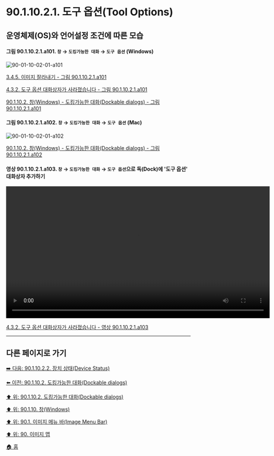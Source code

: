 # 90.1.10.2.1. 도구 옵션(Tool Options)
## 운영체제(OS)와 언어설정 조건에 따른 모습

<a id="90-01-10-02-01-a101"></a>

#### 그림 90.1.10.2.1.a101. `창` → `도킹가능한 대화` → `도구 옵션` (Windows)
![90-01-10-02-01-a101](https://github.com/wonder13662/gimp/assets/15767104/b5d990a0-b382-402d-8de9-d9d3293bb095)

[3.4.5. 이미지 잘라내기 - 그림 90.1.10.2.1.a101](./03-04-05-crop-an-image.md#90-01-10-02-01-a101)

[4.3.2. 도구 옵션 대화상자가 사라졌습니다 - 그림 90.1.10.2.1.a101](./04-03-02-tool-options-dialog-is-missing.md#90-01-10-02-01-a101)

[90.1.10.2. 창(Windows) - 도킹가능한 대화(Dockable dialogs) - 그림 90.1.10.2.1.a101](./90-01-10-02-00-dockable_dialogs.md#90-01-10-02-01-a101)

<a id="90-01-10-02-01-a102"></a>

#### 그림 90.1.10.2.1.a102. `창` → `도킹가능한 대화` → `도구 옵션` (Mac)
![90-01-10-02-01-a102](https://github.com/wonder13662/gimp/assets/15767104/7b9a6eda-355a-4fe1-8d56-d7359b00ff77)

[90.1.10.2. 창(Windows) - 도킹가능한 대화(Dockable dialogs) - 그림 90.1.10.2.1.a102](./90-01-10-02-00-dockable_dialogs.md#90-01-10-02-01-a102)

<a id="90-01-10-02-01-a103"></a>

#### 영상 90.1.10.2.1.a103. `창` → `도킹가능한 대화` → `도구 옵션`으로 독(Dock)에 '도구 옵션' 대화상자 추가하기
<video controls="controls" width="720" environment="MacOS:Sonoma 14.2.1 GIMP 2.10.36" src="https://github.com/wonder13662/gimp/assets/15767104/ab33a968-752d-4ae6-99ef-41f0c1441a64"></video>

[4.3.2. 도구 옵션 대화상자가 사라졌습니다 - 영상 90.1.10.2.1.a103](./04-03-02-tool-options-dialog-is-missing.md#90-01-10-02-01-a103)

***

## 다른 페이지로 가기

[➡️ 다음: 90.1.10.2.2. 장치 상태(Device Status)](./90-01-10-02-02-device_status.md)

[⬅️ 이전: 90.1.10.2. 도킹가능한 대화(Dockable dialogs)](./90-01-10-02-00-dockable_dialogs.md)

[⬆️ 위: 90.1.10.2. 도킹가능한 대화(Dockable dialogs)](./90-01-10-02-00-dockable_dialogs.md)

[⬆️ 위: 90.1.10. 창(Windows)](./90-01-10-00-windows.md)

[⬆️ 위: 90.1. 이미지 메뉴 바(Image Menu Bar)](./90-01-00-image-menu-bar.md)

[⬆️ 위: 90. 이미지 맵](./90-00-image-map.md)

[🏠 홈](./00-home.md)
